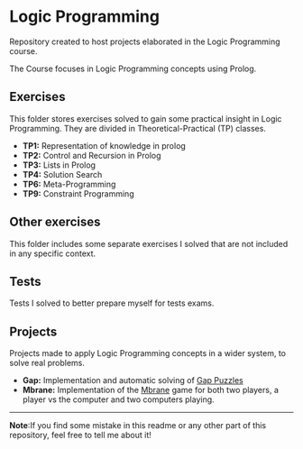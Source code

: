# Logic Programming 
Repository created to host projects elaborated in the Logic Programming course.

The Course focuses in Logic Programming concepts using Prolog. 

## Exercises 

This folder stores exercises solved to gain some practical insight in Logic Programming. They are divided in Theoretical-Practical (TP) classes.

- **TP1:** Representation of knowledge in prolog
- **TP2:** Control and Recursion in Prolog
- **TP3:** Lists in Prolog
- **TP4:** Solution Search
- **TP6:** Meta-Programming
- **TP9:** Constraint Programming

## Other exercises 

This folder includes some separate exercises I solved that are not included in any specific context.

## Tests

Tests I solved to better prepare myself for tests exams.

## Projects 

Projects made to apply Logic Programming concepts in a wider system, to solve real problems.

- **Gap:** Implementation and automatic solving of [Gap Puzzles](https://www2.stetson.edu/~efriedma/puzzle/gap/)
- **Mbrane:** Implementation of the [Mbrane](www.mbranegame.com/) game for both two players, a player vs the computer and two computers playing.

---

**Note**:If you find some mistake in this readme or any other part of this repository, feel free to tell me about it!

